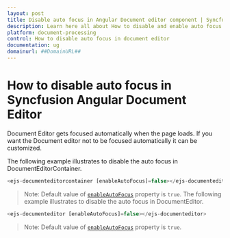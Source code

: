 ```yaml
---
layout: post
title: Disable auto focus in Angular Document editor component | Syncfusion
description: Learn here all about How to disable and enable auto focus in Syncfusion Angular Document editor component of Syncfusion Essential JS 2 and more.
platform: document-processing
control: How to disable auto focus in document editor 
documentation: ug
domainurl: ##DomainURL##
---
```


# How to disable auto focus in Syncfusion Angular Document Editor

Document Editor gets focused automatically when the page loads. If you want the Document editor not to be focused automatically it can be customized.

The following example illustrates to disable the auto focus in DocumentEditorContainer.

```typescript
<ejs-documenteditorcontainer [enableAutoFocus]=false></ejs-documenteditorcontainer>
```

>Note: Default value of [`enableAutoFocus`](https://ej2.syncfusion.com/angular/documentation/api/document-editor-container/#enableautofocus) property is `true`.
The following example illustrates to disable the auto focus in DocumentEditor.

```typescript
<ejs-documenteditor [enableAutoFocus]=false></ejs-documenteditor>
```

>Note: Default value of [`enableAutoFocus`](https://ej2.syncfusion.com/angular/documentation/api/document-editor/#enableautofocus) property is `true`.